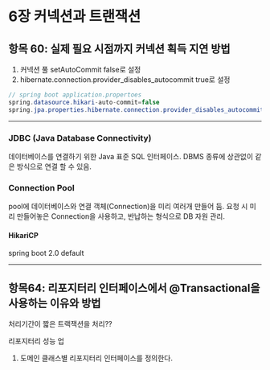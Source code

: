 # 6장 커넥션과 트랜잭션
## 항목 60: 실제 필요 시점까지 커넥션 획득 지연 방법
1) 커넥션 풀 setAutoCommit false로 설정
2) hibernate.connection.provider_disables_autocommit true로 설정

```java
// spring boot application.propertoes
spring.datasource.hikari-auto-commit=false
spring.jpa.properties.hibernate.connection.provider_disables_autocommit=true
```
---
### JDBC (Java Database Connectivity)
데이터베이스를 연결하기 위한 Java 표준 SQL 인터페이스.
DBMS 종류에 상관없이 같은 방식으로 연결 할 수 있음.

### Connection Pool
pool에 데이터베이스와 연결 객체(Connection)을 미리 여러개 만들어 둠.
요청 시 미리 만들어놓은 Connection을 사용하고, 반납하는 형식으로 DB 자원 관리.

#### HikariCP
spring boot 2.0 default



---

## 항목64: 리포지터리 인터페이스에서 @Transactional을 사용하는 이유와 방법

처리기간이 짧은 트랙잭션을 처리??

리포지터리 성능 업
1) 도메인 클래스별 리포지터리 인터페이스를 정의한다.






